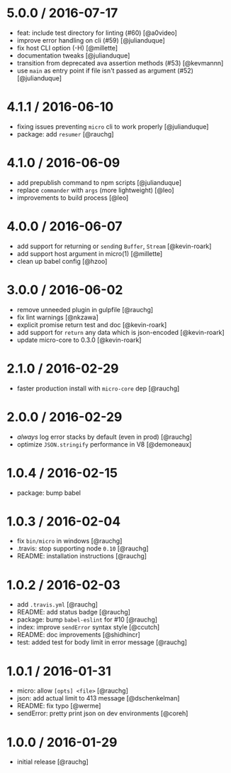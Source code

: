 
5.0.0 / 2016-07-17
==================

  * feat: include test directory for linting (#60) [@a0video]
  * improve error handling on cli (#59) [@julianduque]
  * fix host CLI option (-H) [@millette]
  * documentation tweaks [@julianduque]
  * transition from deprecated ava assertion methods (#53) [@kevmannn]
  * use `main` as entry point if file isn't passed as argument (#52) [@julianduque]

4.1.1 / 2016-06-10
==================

  * fixing issues preventing `micro` cli to work properly [@julianduque]
  * package: add `resumer` [@rauchg]

4.1.0 / 2016-06-09
==================

  * add prepublish command to npm scripts [@julianduque]
  * replace `commander` with `args` (more lightweight) [@leo]
  * improvements to build process [@leo]

4.0.0 / 2016-06-07
==================

  * add support for returning or `send`ing `Buffer`, `Stream` [@kevin-roark]
  * add support host argument in micro(1) [@millette]
  * clean up babel config [@hzoo]

3.0.0 / 2016-06-02
==================

  * remove unneeded plugin in gulpfile [@rauchg]
  * fix lint warnings [@nkzawa]
  * explicit promise return test and doc [@kevin-roark]
  * add support for `return` any data which is json-encoded [@kevin-roark]
  * update micro-core to 0.3.0 [@kevin-roark]

2.1.0 / 2016-02-29
==================

  * faster production install with `micro-core` dep [@rauchg]

2.0.0 / 2016-02-29
==================

  * *always* log error stacks by default (even in prod) [@rauchg]
  * optimize `JSON.stringify` performance in V8 [@demoneaux]

1.0.4 / 2016-02-15
==================

  * package: bump babel

1.0.3 / 2016-02-04
==================

  * fix `bin/micro` in windows [@rauchg]
  * .travis: stop supporting node `0.10` [@rauchg]
  * README: installation instructions [@rauchg]

1.0.2 / 2016-02-03
==================

  * add `.travis.yml` [@rauchg]
  * README: add status badge [@rauchg]
  * package: bump `babel-eslint` for #10 [@rauchg]
  * index: improve `sendError` syntax style [@ccutch]
  * README: doc improvements [@shidhincr]
  * test: added test for body limit in error message [@rauchg]

1.0.1 / 2016-01-31
==================

  * micro: allow `[opts] <file>` [@rauchg]
  * json: add actual limit to 413 message [@dschenkelman]
  * README: fix typo [@werme]
  * sendError: pretty print json on dev environments [@coreh]

1.0.0 / 2016-01-29
==================

  * initial release [@rauchg]



